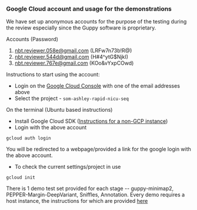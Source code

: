 ### Google Cloud account and usage for the demonstrations

We have set up anonymous accounts for the purpose of the testing during the review especially since the Guppy software is proprietary. 

Accounts (Password)
1. nbt.reviewer.058e@gmail.com (LRFw7n73b!R@)
2. nbt.reviewer.544d@gmail.com (H#4^ytG$NjkI)
3. nbt.reviewer.767e@gmail.com (KOo&vYxpCOwd)

Instructions to start using the account:
* Login on the [Google Cloud Console](https://console.cloud.google.com/) with one of the email addresses above 
* Select the project - `som-ashley-rapid-nicu-seq`  

On the terminal (Ubuntu based instructions)
* Install Google Cloud SDK ([Instructions for a non-GCP instance](https://cloud.google.com/sdk/docs/install))
* Login with the above account
```
gcloud auth login
```
You will be redirected to a webpage/provided a link for the google login with the above account.
* To check the current settings/project in use
```
gcloud init
```

There is 1 demo test set provided for each stage -- guppy-minimap2, PEPPER-Margin-DeepVariant, Sniffles, Annotation. Every demo requires a host instance, the instructions for which are provided [here](./Setting_up_host_instance.md) 
